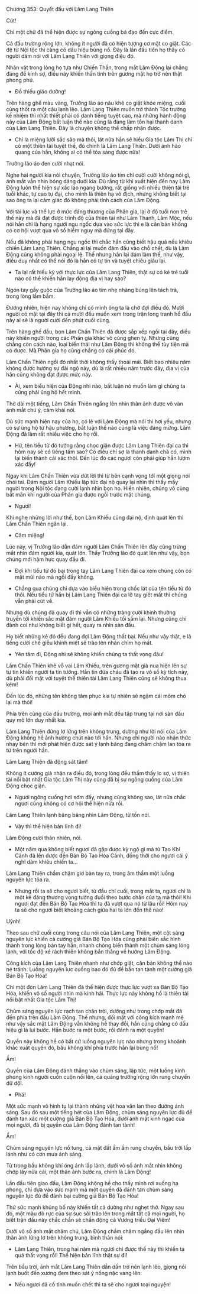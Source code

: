




Chương 353: Quyết đấu với Lâm Lang Thiên


Cút!

Chỉ một chữ đã thể hiện được sự ngông cuồng bá đạo đến cực điểm.

Cả đấu trường rộng lớn, không ít người đã có hiện tượng cơ mặt co giật. Các đệ tử Nội tộc thì càng có dấu hiệu bùng nổ. Đây là lần đầu tiên họ thấy có người dám nói với Lâm Lang Thiên với giọng điệu đó.

Nhân vật trong lòng họ tựa như Chiến Thần, trong mắt Lâm Động lại chẳng đáng để kính sợ, điều này khiến thần tình trên gương mặt họ trở nên thật phong phú.

- Đồ thiếu giáo dưỡng!

Trên hàng ghế màu vàng, Trưởng lão áo nâu khẽ co giật khóe miệng, cuối cùng thốt ra một câu lạnh lẽo. Lâm Lang Thiên muốn trở thành Tộc trưởng kế nhiệm thì nhất thiết phải có danh tiếng tuyệt cao, mà những hành động này của Lâm Động bất luận thế nào cũng là đang làm tổn hại thanh danh của Lâm Lang Thiên. Đây là chuyện không thể chấp nhận được.

- Chỉ là miệng lưỡi sắc sảo mà thôi, lát nữa hắn sẽ hiểu Gia tộc Lâm Thị chỉ có một thiên tài tuyệt thế, đó chính là Lâm Lang Thiên. Dưới ánh hào quang của hắn, không ai có thể tỏa sáng được nữa!

Trưởng lão áo đen cười nhạt nói.

Nghe hai người kia nói chuyện, Trưởng lão áo tím chỉ cười cười không nói gì, ánh mắt vẫn nhìn bóng dáng dưới kia. Dù rằng từ khi xuất hiện đến nay Lâm Động luôn thể hiện sự xấc láo ngang bướng, rất giống với nhiều thiên tài trẻ tuổi khác, tự cao tự đại, cho mình là thiên hạ vô địch, nhưng không biết tại sao ông ta lại cảm giác đó không phải tính cách của Lâm Động.

Với tài lực và thế lực ở mức đáng thương của Phân gia, lại ở độ tuổi non trẻ thế này mà đã đạt được trình độ của thiên tài như Lâm Thanh, Lâm Mộc, nếu nói hắn chỉ là hạng người ngu ngốc dựa vào sức lực thì e là căn bản không có cơ hội vượt qua vô số hiểm nguy mà đứng tại đây.

Nếu đã không phải hạng ngu ngốc thì chắc hắn cũng biết hậu quả nếu khiêu chiến Lâm Lang Thiên. Chẳng ai lại muốn đâm đầu vào chỗ chết, dù là Lâm Động cũng không phải ngoại lệ. Thế nhưng hắn lại dám làm thế, như vậy, điều duy nhất có thể nói đó là hắn có tự tin và tuyệt chiêu giấu lại.

- Ta lại rất hiếu kỳ với thực lực của Lâm Lang Thiên, thật sự có kẻ trẻ tuổi nào có thể khiến hắn lay động địa vị hay sao?

Ngón tay gầy guộc của Trưởng lão áo tím nhẹ nhàng búng lên tách trà, trong lòng lẩm bẩm.

Đương nhiên, hiện nay không chỉ có mình ông ta là chờ đợi điều đó. Mười người có mặt tại đây thì cả mười đều muốn xem trong trận long tranh hổ đấu này ai sẽ là người cười đến phút cuối cùng.

Trên hàng ghế đầu, bọn Lâm Chấn Thiên đã được sắp xếp ngồi tại đây, điều này khiến người trong các Phân gia khác vô cùng ghen tỵ. Nhưng cũng chẳng còn cách nào, loại biến thái như Lâm Động thì không thể tùy tiện mà có được. Mà Phân gia họ cũng chẳng có cái phúc đó.

Lâm Chấn Thiên ngồi đó nhất thời không thấy thoải mái. Biết bao nhiêu năm không được hưởng sự đãi ngộ này, dù là rất nhiều năm trước đây, địa vị của hắn cũng không đạt được mức này.

- Ài, xem biểu hiện của Động nhi nào, bất luận nó muốn làm gì chúng ta cũng phải ủng hộ hết mình.

Thở dài một tiếng, Lâm Chấn Thiên ngẩng lên nhìn thân ảnh được vô vàn ánh mắt chú ý, cảm khái nói.

Dù sức mạnh hiện nay của họ, có lẽ với Lâm Động mà nói thì hơi yếu, nhưng có sự ủng hộ từ hậu phương, bất luận thế nào cũng là việc đáng mừng. Lâm Động đã làm rất nhiều việc cho họ rồi.

- Hừ, tên tiểu tử đó tưởng rằng chọc giận được Lâm Lang Thiên đại ca thì hôm nay sẽ có tiếng tăm sao? Có điều chỉ sợ là thanh danh chả có, mình lại biến thành cái xác thôi. Đến lúc đó các ngươi còn phải giúp hắn lượm xác đấy!

Ngay khi Lâm Chấn Thiên vừa dứt lời thì từ bên cạnh vọng tới một giọng nói chói tai. Đám người Lâm Khiếu lập tức đại nộ quay lại nhìn thì thấy mấy người trong Nội tộc đang cười lạnh nhìn bọn họ. Hiển nhiên, chúng vô cùng bất mãn khi người của Phân gia được ngồi trước mặt chúng.

- Ngươi!

Khi nghe những lời như thế, bọn Lâm Khiếu cũng đại nộ, định quát lên thì Lâm Chấn Thiên ngăn lại.

- Câm miệng!

Lúc này, vị Trưởng lão dẫn đám người Lâm Chấn Thiên lên đây cũng trừng mắt nhìn đám người kia, quát lớn. Thấy Trưởng lão đó quát lên như vậy, bọn chúng mới hậm hực quay đầu đi.

- Đợi khi tiểu tử đó bại trong tay Lâm Lang Thiên đại ca xem chúng còn có mặt mũi nào mà ngồi đấy không.

- Chẳng qua chúng chỉ dựa vào biểu hiện trong chốc lát của tên tiểu tử đó thôi. Nếu tiểu tử hắn bị Lâm Lang Thiên đại ca lỡ tay giết mất thì chúng vẫn phải cút về.

Nhưng dù chúng đã quay đi thì vẫn có những tràng cười khinh thường truyền tới khiến sắc mặt đám người Lâm Khiếu tối sầm lại. Nhưng cũng chỉ đành coi như không biết gì hết, quay ra nhìn sàn đấu.

Họ biết những kẻ đó đều đang đợi Lâm Động thất bại. Nếu như vậy thật, e là tiếng cười chế giễu khinh miệt sẽ trào lên nhấn chìm họ mất.

- Yên tâm đi, Động nhi sẽ không khiến chúng ta thất vọng đâu!

Lâm Chấn Thiên khẽ vỗ vai Lâm Khiếu, trên gương mặt già nua hiện lên sự tự tin khiến người ta tin tưởng. Hắn tin đứa cháu đã tạo ra vô số kỳ tích này, dù phải đối mặt với tuyệt thế thiên tài Lâm Lang Thiên cũng sẽ không thua kém!

Đến lúc đó, những tên không tâm phục kia tự nhiên sẽ ngậm cái mõm chó lại mà thôi!

Phía trên cùng của đấu trường, mọi ánh mắt đều tập trung tại nơi sàn đấu quy mô lớn duy nhất kia.

Lâm Lang Thiên đứng lơ lửng trên không trung, dường như lời nói của Lâm Động không hề ảnh hưởng chút nào tới hắn. Nhưng chỉ người nào nhận thức nhạy bén thì mới phát hiện được sát ý lạnh băng đang chầm chậm lan tỏa ra từ trên người hắn.

Lâm Lang Thiên đã động sát tâm!

Không ít cường giả nhận ra điều đó, trong lòng đều thầm thấy lo sợ, vị thiên tài nổi bật nhất Gia tộc Lâm Thị này cũng đã bị sự ngông cuồng của Lâm Động chọc giận.

- Ngươi ngông cuồng hơi sớm đấy, nhưng cũng không sao, lát nữa chắc ngươi cũng không có cơ hội thể hiện nữa rồi.

Lâm Lang Thiên lạnh băng băng nhìn Lâm Động, từ tốn nói.

- Vậy thì thể hiện bản lĩnh đi!

Lâm Động cười thản nhiên, nói.

- Một năm qua không biết ngươi đã gặp được kỳ ngộ gì mà từ Tạo Khí Cảnh đã lên được đến Bán Bộ Tạo Hóa Cảnh, đồng thời cho ngươi cái ý nghĩ dám khiêu chiến ta…

Lâm Lang Thiên chầm chậm giơ bàn tay ra, trong âm thầm một luồng nguyên lực tỏa ra.

- Nhưng rồi ta sẽ cho ngươi biết, từ đầu chí cuối, trong mắt ta, ngươi chỉ là một kẻ đáng thương vọng tưởng đuổi theo bước chân của ta mà thôi! Khi ngươi đạt đến Bán Bộ Tạo Hóa thì ta đã vượt qua nó từ lâu rồi! Hôm nay ta sẽ cho ngươi biết khoảng cách giữa hai ta lớn đến thế nào!

Uỳnh!

Theo sau chữ cuối cùng trong câu nói của Lâm Lang Thiên, một cột sáng nguyên lực khiến cả cường giả Bán Bộ Tạo Hóa cũng phải biến sắc hình thành trong lòng bàn tay hắn, nhanh chóng biến thành một chùm sáng lóng lánh, với tốc độ xé rách thiên không bắn thẳng về hướng Lâm Động.

Công kích của Lâm Lang Thiên nhanh như chớp giật, căn bản không thể nào né tránh. Luồng nguyên lực cuồng bạo đó đủ để bắn tan tành một cường giả Bán Bộ Tạo Hóa!

Chỉ một đòn Lâm Lang Thiên đã thể hiện được thực lực vượt xa Bán Bộ Tạo Hóa, khiến vô số người nhìn mà kinh hãi. Thực lực này không hổ là thiên tài nổi bật nhất Gia tộc Lâm Thị!

Chùm sáng nguyên lực rạch tan chân trời, dường như trong chớp mắt đã đến phía trên đầu Lâm Động. Thế nhưng, đối mặt với công kích mạnh mẽ như vậy sắc mặt Lâm Động vẫn không hề thay đổi, hắn cũng chẳng có dấu hiệu gì là lui bước. Hắn bước ra một bước, rồi đánh ra một quyền!

Quyền này không hề có bất cứ luồng nguyên lực nào nhưng trong khoảnh khắc xuất quyền đó, bầu không khí phía trước hắn lại bùng nổ!

Ầm!

Quyền của Lâm Động đánh thẳng vào chùm sáng, lập tức, một luồng kình phong kinh người cuồn cuộn nổi lên, cả quảng trường rộng lớn rung chuyển dữ dội.

- Phá!

Một sức mạnh vô hình tụ lại thành những vệt hoa văn lan theo đường ánh sáng. Sau đó sau một tiếng hét của Lâm Động, chùm sáng nguyên lực đủ để đánh tan xác một cường giả Bán Bộ Tạo Hóa, dưới ánh mặt kinh ngạc của mọi người, đã bị quyền của Lâm Động đánh tan tành!

Ầm!

Chùm sáng nguyên lực nổ tung, cả mặt đất ầm ầm rung chuyển, bầu trời lấp lánh như có cơn mưa ánh sáng.

Từ trong bầu không khí óng ánh lấp lánh, dưới vô số ánh mắt nhìn không chớp lấy nửa cái, một thân ảnh bước ra, chính là Lâm Động!

Lần đầu tiên giao đấu, Lâm Động không hề cho thấy mình rơi xuống hạ phong, chỉ dựa vào sức mạnh mà một quyền đã đánh tan chùm sáng nguyên lực đủ để đánh bại cường giả Bán Bộ Tạo Hóa!

Thứ sức mạnh khủng bố này khiến tất cả dường như nghẹt thở. Ngay sau đó, một màu đỏ rực của sự sục sôi trào lên trong mắt tất cả mọi người, họ biết trận đấu này chắc chắn sẽ chấn động cả Vương triều Đại Viêm!

Dưới vô số ánh mắt chăm chú, Lâm Động chầm chậm ngẩng đầu lên nhìn thân ảnh lửng lơ trên không trung, bình thản nói:

- Lâm Lang Thiên, trong hai năm mà ngươi chỉ được thế này thì khiến ta quá thất vọng rồi! Thể hiện bản lĩnh thật sự đi!

Trên bầu trời, ánh mắt Lâm Lang Thiên dần dần trở nên lạnh lẽo, giọng nói lạnh buốt đến xương đem theo sát ý nồng nặc vang lên:

- Nếu ngươi đã cố tình muốn chết thì ta sẽ cho ngươi toại nguyện!




